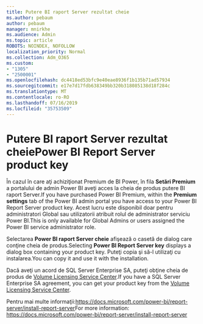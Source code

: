 ```yaml
---
title: Putere BI raport Server rezultat cheie
ms.author: pebaum
author: pebaum
manager: mnirkhe
ms.audience: Admin
ms.topic: article
ROBOTS: NOINDEX, NOFOLLOW
localization_priority: Normal
ms.collection: Adm_O365
ms.custom:
- "1305"
- "2500001"
ms.openlocfilehash: dc4418ed53bfc9e40eae8936f1b135b71ad57934
ms.sourcegitcommit: e17e7d17fdb638349bb320b318085138d18f284c
ms.translationtype: MT
ms.contentlocale: ro-RO
ms.lasthandoff: 07/16/2019
ms.locfileid: "35753509"
---
```

# <a name="power-bi-report-server-product-key"></a><span data-ttu-id="0ace6-102">Putere BI raport Server rezultat cheie</span><span class="sxs-lookup"><span data-stu-id="0ace6-102">Power BI Report Server product key</span></span>

<span data-ttu-id="0ace6-103">În cazul în care aţi achiziţionat Premium de BI Power, în fila **Setări Premium** a portalului de admin Power BI aveţi acces la cheia de produs putere BI raport Server.</span><span class="sxs-lookup"><span data-stu-id="0ace6-103">If you have purchased Power BI Premium, within the **Premium settings** tab of the Power BI admin portal you have access to your Power BI Report Server product key.</span></span> <span data-ttu-id="0ace6-104">Acest lucru este disponibil doar pentru administratori Global sau utilizatorii atribuit rolul de administrator serviciu Power BI.</span><span class="sxs-lookup"><span data-stu-id="0ace6-104">This is only available for Global Admins or users assigned the Power BI service administrator role.</span></span>

<span data-ttu-id="0ace6-105">Selectarea **Power BI raport Server cheie** afişează o casetă de dialog care conţine cheia de produs.</span><span class="sxs-lookup"><span data-stu-id="0ace6-105">Selecting **Power BI Report Server key** displays a dialog box containing your product key.</span></span> <span data-ttu-id="0ace6-106">Puteţi copia şi să-l utilizaţi cu instalarea.</span><span class="sxs-lookup"><span data-stu-id="0ace6-106">You can copy it and use it with the installation.</span></span>

<span data-ttu-id="0ace6-107">Dacă aveţi un acord de SQL Server Enterprise SA, puteţi obţine cheia de produs de [Volume Licensing Service Center](https://www.microsoft.com/Licensing/servicecenter/).</span><span class="sxs-lookup"><span data-stu-id="0ace6-107">If you have a SQL Server Enterprise SA agreement, you can get your product key from the [Volume Licensing Service Center](https://www.microsoft.com/Licensing/servicecenter/).</span></span>

<span data-ttu-id="0ace6-108">Pentru mai multe informaţii:https://docs.microsoft.com/power-bi/report-server/install-report-server</span><span class="sxs-lookup"><span data-stu-id="0ace6-108">For more information: https://docs.microsoft.com/power-bi/report-server/install-report-server</span></span>
